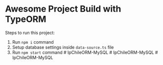 # Awesome Project Build with TypeORM

Steps to run this project:

1. Run `npm i` command
2. Setup database settings inside `data-source.ts` file
3. Run `npm start` command
#   I p C h i l e O R M - M y S Q L  
 #   I p C h i l e O R M - M y S Q L  
 #   I p C h i l e O R M - M y S Q L  
 